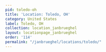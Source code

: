 ```yaml
---
pid: toledo-oh
title: 'Location: Toledo, OH'
category: United States
label: Toledo, OH
collection: location_janbrueghel
layout: locationpage_janbrueghel
order: '114'
permalink: "/janbrueghel/locations/toledo/"
---
```


